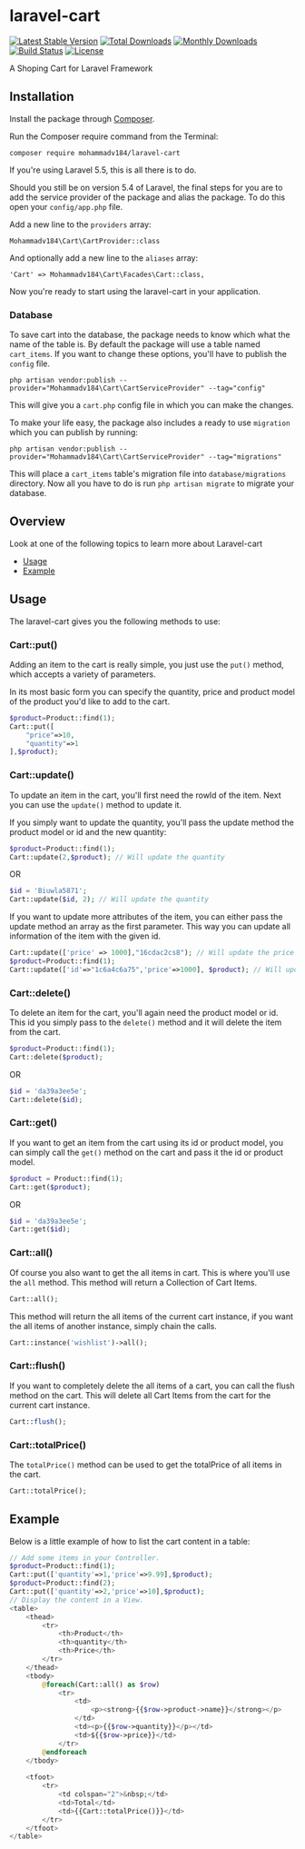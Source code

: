 # laravel-cart
[![Latest Stable Version](http://poser.pugx.org/mohammadv184/laravel-cart/v)](https://packagist.org/packages/mohammadv184/laravel-cart)
[![Total Downloads](http://poser.pugx.org/mohammadv184/laravel-cart/downloads)](https://packagist.org/packages/mohammadv184/laravel-cart)
[![Monthly Downloads](http://poser.pugx.org/mohammadv184/laravel-cart/d/monthly)](https://packagist.org/packages/mohammadv184/laravel-cart)
[![Build Status](https://travis-ci.com/mohammadv184/laravel-cart.svg?branch=main)](https://travis-ci.com/mohammadv184/laravel-cart)
[![License](http://poser.pugx.org/mohammadv184/laravel-cart/license)](https://packagist.org/packages/mohammadv184/laravel-cart)

A Shoping Cart for Laravel Framework

## Installation

Install the package through [Composer](http://getcomposer.org/).

Run the Composer require command from the Terminal:

    composer require mohammadv184/laravel-cart

If you're using Laravel 5.5, this is all there is to do.

Should you still be on version 5.4 of Laravel, the final steps for you are to add the service provider of the package and alias the package. To do this open your `config/app.php` file.

Add a new line to the `providers` array:

	Mohammadv184\Cart\CartProvider::class

And optionally add a new line to the `aliases` array:

	'Cart' => Mohammadv184\Cart\Facades\Cart::class,

Now you're ready to start using the laravel-cart in your application.

### Database
To save cart into the database, the package needs to know which what the name of the table is.
By default the package will use a table named `cart_items`.
If you want to change these options, you'll have to publish the `config` file.

    php artisan vendor:publish --provider="Mohammadv184\Cart\CartServiceProvider" --tag="config"

This will give you a `cart.php` config file in which you can make the changes.

To make your life easy, the package also includes a ready to use `migration` which you can publish by running:

    php artisan vendor:publish --provider="Mohammadv184\Cart\CartServiceProvider" --tag="migrations"

This will place a `cart_items` table's migration file into `database/migrations` directory. Now all you have to do is run `php artisan migrate` to migrate your database.


## Overview
Look at one of the following topics to learn more about Laravel-cart

* [Usage](#usage)
* [Example](#example)

## Usage

The laravel-cart gives you the following methods to use:
### Cart::put()

Adding an item to the cart is really simple, you just use the `put()` method, which accepts a variety of parameters.

In its most basic form you can specify the quantity, price and product model of the product you'd like to add to the cart.

```php
$product=Product::find(1);
Cart::put([
    "price"=>10,
    "quantity"=>1
],$product);
```
### Cart::update()

To update an item in the cart, you'll first need the rowId of the item.
Next you can use the `update()` method to update it.

If you simply want to update the quantity, you'll pass the update method the product model or id and the new quantity:

```php
$product=Product::find(1);
Cart::update(2,$product); // Will update the quantity
```
OR

```php
$id = 'Biuwla5871';
Cart::update($id, 2); // Will update the quantity
```

If you want to update more attributes of the item, you can either pass the update method an array as the first parameter. This way you can update all information of the item with the given id.

```php
Cart::update(['price' => 1000],"16cdac2cs8"); // Will update the price
$product=Product::find(1);
Cart::update(['id'=>"1c6a4c6a75",'price'=>1000], $product); // Will update the id and price
```
### Cart::delete()

To delete an item for the cart, you'll again need the product model or id. This id you simply pass to the `delete()` method and it will delete the item from the cart.

```php
$product=Product::find(1);
Cart::delete($product);
```

OR

```php
$id = 'da39a3ee5e';
Cart::delete($id);
```
### Cart::get()

If you want to get an item from the cart using its id or product model, you can simply call the `get()` method on the cart and pass it the id or product model.

```php
$product = Product::find(1);
Cart::get($product);
```

OR

```php
$id = 'da39a3ee5e';
Cart::get($id);
```
### Cart::all()

Of course you also want to get the all items in cart. This is where you'll use the `all` method. This method will return a Collection of Cart Items.

```php
Cart::all();
```

This method will return the all items of the current cart instance, if you want the all items of another instance, simply chain the calls.

```php
Cart::instance('wishlist')->all();
```
### Cart::flush()

If you want to completely delete the all items of a cart, you can call the flush method on the cart. This will delete all Cart Items from the cart for the current cart instance.

```php
Cart::flush();
```
### Cart::totalPrice()

The `totalPrice()` method can be used to get the totalPrice of all items in the cart.

```php
Cart::totalPrice();
```

## Example

Below is a little example of how to list the cart content in a table:

```php
// Add some items in your Controller.
$product=Product::find(1);
Cart::put(['quantity'=>1,'price'=>9.99],$product);
$product=Product::find(2);
Cart::put(['quantity'=>2,'price'=>10],$product);
// Display the content in a View.
<table>
   	<thead>
       	<tr>
           	<th>Product</th>
           	<th>quantity</th>
           	<th>Price</th>
        </tr>
   	</thead>
   	<tbody>
   		@foreach(Cart::all() as $row)
       		<tr>
           		<td>
               		<p><strong>{{$row->product->name}}</strong></p>
               	</td>
           		<td><p>{{$row->quantity}}</p></td>
           		<td>${{$row->price}}</td>
       		</tr>
	   	@endforeach
   	</tbody>
   	
   	<tfoot>
   		<tr>
   			<td colspan="2">&nbsp;</td>
   			<td>Total</td>
   			<td>{{Cart::totalPrice()}}</td>
   		</tr>
   	</tfoot>
</table>
```
